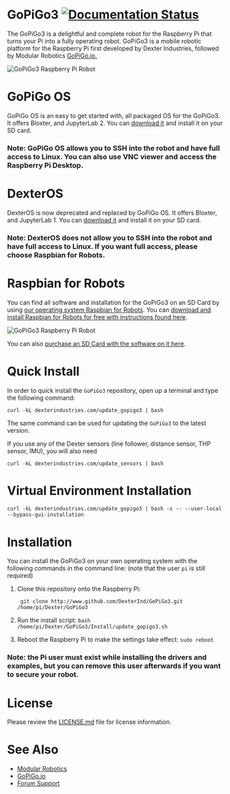 # GoPiGo3 [![Documentation Status](https://readthedocs.org/projects/gopigo3/badge/?version=master)](http://gopigo3.readthedocs.io/en/latest/?badge=master)

The GoPiGo3 is a delightful and complete robot for the Raspberry Pi that turns your Pi into a fully operating robot.  GoPiGo3 is a mobile robotic platform for the Raspberry Pi first developed by Dexter Industries, followed by Modular Robotics [GoPiGo.io.](https://GoPiGo.io)

![ GoPiGo3 Raspberry Pi Robot ](https://raw.githubusercontent.com/DexterInd/GoPiGo3/master/GoPiGo3_Raspberry_Pi_Robot.jpg)
# GoPiGo OS

GoPiGo OS is an easy to get started with, all packaged OS for the GoPiGo3. It offers Bloxter, and JupyterLab 2.  You can [download it](https://gopigo.io/downloads/gopigo_os) and install it on your SD card.
### Note:  GoPiGo OS allows you to SSH into the robot and have full access to Linux. You can also use VNC viewer and access the Raspberry Pi Desktop.
# DexterOS

DexterOS is now deprecated and replaced by GoPiGo OS. It offers Bloxter, and JupyterLab 1.  You can [download it](https://www.dexterindustries.com/download/dexteros) and install it on your SD card.
### Note:  DexterOS does not allow you to SSH into the robot and have full access to Linux. If you want full access, please choose Raspbian for Robots.

# Raspbian for Robots

You can find all software and installation for the GoPiGo3 on an SD Card by using [our operating system Raspbian for Robots](https://www.dexterindustries.com/raspberry-pi-robot-software/).  You can [download and install Raspbian for Robots for free with instructions found here](https://www.dexterindustries.com/howto/install-raspbian-for-robots-image-on-an-sd-card/).  

![ GoPiGo3 Raspberry Pi Robot ](https://raw.githubusercontent.com/DexterInd/GoPiGo3/master/GoPiGo3_Raspberry_Pi_Robot_With_Eyes.jpg)

You can also [purchase an SD Card with the software on it here](https://www.dexterindustries.com/shop/sd-card-raspbian-wheezy-image-for-raspberry-pi/).  

# Quick Install

In order to quick install the `GoPiGo3` repository, open up a terminal and type the following command:
```
curl -kL dexterindustries.com/update_gopigo3 | bash
```
The same command can be used for updating the `GoPiGo3` to the latest version.

If you use any of the Dexter sensors (line follower, distance sensor, THP sensor, IMU), you will also need
```
curl -kL dexterindustries.com/update_sensors | bash
```

# Virtual Environment Installation

```
curl -kL dexterindustries.com/update_gopigo3 | bash -s -- --user-local --bypass-gui-installation
```


# Installation
You can install the GoPiGo3 on your own operating system with the following commands in the command line:
(note that the user `pi` is still required)
1. Clone this repository onto the Raspberry Pi:

        git clone http://www.github.com/DexterInd/GoPiGo3.git /home/pi/Dexter/GoPiGo3

2. Run the install script: `bash /home/pi/Dexter/GoPiGo3/Install/update_gopigo3.sh`
3. Reboot the Raspberry Pi to make the settings take effect: `sudo reboot`

### Note: the Pi user must exist while installing the drivers and examples, but you can remove this user afterwards if you want to secure your robot.


# License

Please review the [LICENSE.md] file for license information.

[LICENSE.md]: ./LICENSE.md

# See Also

- [Modular Robotics](https://modrobotics.com)
- [GoPiGo.io](https://gopigo.io)
- [Forum Support](https://forum.dexterindustries.com/c/gopigo)
